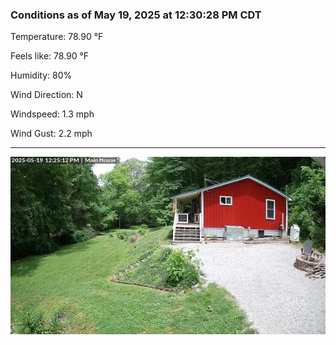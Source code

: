 ### Conditions as of May 19, 2025 at 12:30:28 PM CDT 

Temperature: 78.90 &deg;F

Feels like: 78.90 &deg;F

Humidity: 80%

Wind Direction: N

Windspeed: 1.3 mph

Wind Gust: 2.2 mph

---

<img src="./images/latest.jpeg"/>

